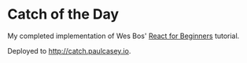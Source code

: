 # Catch of the Day

My completed implementation of Wes Bos' <a href="http://ReactForBeginners.com" target="_blank">React for Beginners</a> tutorial. 

Deployed to <a href="http://catch.paulcasey.io" target="_blank">http://catch.paulcasey.io</a>. 
